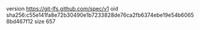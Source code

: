 version https://git-lfs.github.com/spec/v1
oid sha256:c55e141fa8e72b30490e1b7233828de76ca2fb6374ebe19e54b60658bd467f12
size 657
